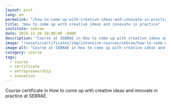 ```yaml
---
layout: post
lang: en
permalink: "/how-to-come-up-with-creative-ideas-and-innovate-in-practice"
title: "How to come up with creative ideas and innovate in practice"
institute: sebrae
date: 2018-12-20 18:00:00 -0400
description: "Course at SEBRAE in How to come up with creative ideas and innovate in practice."
image: "/assets/certificates/img/intensive-courses/sebrae/how-to-come-up-with-creative-ideas-and-innovate-in-practice.jpg"
image-alt: "Course at SEBRAE in How to come up with creative ideas and innovate in practice certificate."
category: course
tags:
  - course
  - certificate
  - entrepreneurship
  - inovation
---
```


Course certificate in How to come up with creative ideas and innovate in practice at SEBRAE.
